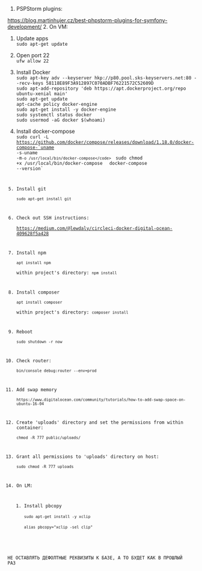 1. PSPStorm plugins:  

https://blog.martinhujer.cz/best-phpstorm-plugins-for-symfony-development/
2. On VM:  
   1. Update apps  
   `sudo apt-get update`  
   2. Open port 22  
   `ufw allow 22`  
   3. Install Docker  
   `sudo apt-key adv --keyserver hkp://p80.pool.sks-keyservers.net:80 --recv-keys 58118E89F3A912897C070ADBF76221572C52609D`  
   `sudo apt-add-repository 'deb https://apt.dockerproject.org/repo ubuntu-xenial main'`  
   `sudo apt-get update`  
   `apt-cache policy docker-engine`  
   `sudo apt-get install -y docker-engine`  
   `sudo systemctl status docker`  
   `sudo usermod -aG docker $(whoami)`  
   4. Install docker-compose  
   <code>sudo curl -L https://github.com/docker/compose/releases/download/1.18.0/docker-compose-`uname -s`-`uname -m` -o /usr/local/bin/docker-compose</code>  
   `sudo chmod +x /usr/local/bin/docker-compose`  
   `docker-compose --version`
   5. Install git  
   `sudo apt-get install git`    
   6. Check out SSH instructions:  
   https://medium.com/@lewdaly/circleci-docker-digital-ocean-409628f5a428  
   7. Install npm  
   `apt install npm`  
   within project's directory: `npm install`  
   8. Install composer  
   `apt install composer`  
   within project's directory: `composer install`  
   9. Reboot  
   `sudo shutdown -r now`  
   10. Check router:    
   `bin/console debug:router --env=prod`  
   11. Add swap memory    
   `https://www.digitalocean.com/community/tutorials/how-to-add-swap-space-on-ubuntu-16-04`  
   12. Create 'uploads' directory and set the permissions from within container:    
   `chmod -R 777 public/uploads/`
   13. Grant all permissions to 'uploads' directory on host:    
   `sudo chmod -R 777 uploads`


3. On LM:  
   1. Install pbcopy  
   `sudo apt-get install -y xclip`  
   `alias pbcopy="xclip -sel clip"`
 
НЕ ОСТАВЛЯТЬ ДЕФОЛТНЫЕ РЕКВИЗИТЫ К БАЗЕ, А ТО БУДЕТ КАК В ПРОШЛЫЙ РАЗ
